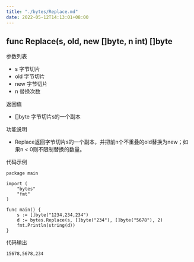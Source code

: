 ```yaml
---
title: "./bytes/Replace.md"
date: 2022-05-12T14:13:01+08:00
---
```

## func Replace(s, old, new []byte, n int) []byte

参数列表

- s 字节切片
- old 字节切片
- new 字节切片
- n 替换次数

返回值

- []byte 字节切片s的一个副本

功能说明

- Replace返回字节切片s的一个副本，并把前n个不重叠的old替换为new；如果n < 0则不限制替换的数量。

代码示例

	package main

	import (
		"bytes"
		"fmt"
	)

	func main() {
		s := []byte("1234,234,234")
		d := bytes.Replace(s, []byte("234"), []byte("5678"), 2)
		fmt.Println(string(d))
	}

代码输出

	15678,5678,234
